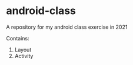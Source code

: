 # android-class
A repository for my android class exercise in 2021

Contains:
1. Layout
2. Activity
